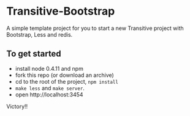 # Transitive-Bootstrap

A simple template project for you to start a new Transitive project with Bootstrap, Less and redis.

## To get started

* install node 0.4.11 and npm
* fork this repo (or download an archive)
* cd to the root of the project, `npm install`
* `make less` and `make server`.
* open http://localhost:3454

Victory!!
